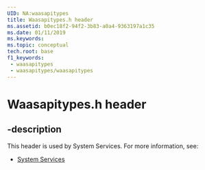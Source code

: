 ```yaml
---
UID: NA:waasapitypes
title: Waasapitypes.h header
ms.assetid: b0ec18f2-94f2-3b83-a0a4-9363197a1c35
ms.date: 01/11/2019
ms.keywords: 
ms.topic: conceptual
tech.root: base
f1_keywords:
 - waasapitypes
 - waasapitypes/waasapitypes
---
```


# Waasapitypes.h header


## -description

This header is used by System Services. For more information, see:

- [System Services](../_base/index.md)

